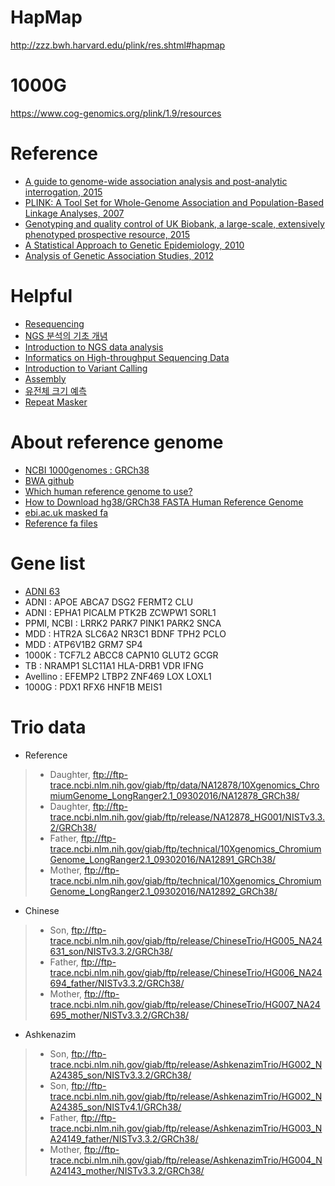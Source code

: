 # HapMap
<http://zzz.bwh.harvard.edu/plink/res.shtml#hapmap>

# 1000G
<https://www.cog-genomics.org/plink/1.9/resources>

# Reference
- [A guide to genome-wide association analysis and post-analytic interrogation, 2015](https://www.ncbi.nlm.nih.gov/pmc/articles/PMC5019244/pdf/SIM-34-3769.pdf)
- [PLINK: A Tool Set for Whole-Genome Association and Population-Based Linkage Analyses, 2007](https://www.ncbi.nlm.nih.gov/pmc/articles/PMC1950838/pdf/AJHGv81p559.pdf)
- [Genotyping	and	quality	control	of UK Biobank, a large-scale,	extensively phenotyped prospective resource, 2015](https://biobank.ctsu.ox.ac.uk/crystal/crystal/docs/genotyping_qc.pdf)
- [A Statistical Approach to Genetic Epidemiology, 2010](https://onlinelibrary.wiley.com/doi/book/10.1002/9783527633654)
- [Analysis of Genetic Association Studies, 2012](https://www.springer.com/gp/book/9781461422440)

# Helpful
- [Resequencing](https://tgc.net.technion.ac.il/services/bioinformatics/resequencing/)
- [NGS 분석의 기초 개념](https://3months.tistory.com/172?category=752997)
- [Introduction to NGS data analysis](https://genestack-user-tutorials.readthedocs.io/guide/intro-to-ngs.html)
- [Informatics on High-throughput Sequencing Data](https://bioinformatics.ca/workshops/2016-informatics-high-throughput-sequencing-data/)
- [Introduction to Variant Calling](https://www.bioconductor.org/help/course-materials/2014/CSAMA2014/3_Wednesday/lectures/VariantCallingLecture.pdf)
- [Assembly](http://www.incodom.kr/Assembly)
- [유전체 크기 예측](http://www.incodom.kr/%EC%9C%A0%EC%A0%84%EC%B2%B4/%EC%9C%A0%EC%A0%84%EC%B2%B4_%ED%81%AC%EA%B8%B0_%EC%98%88%EC%B8%A1)
- [Repeat Masker](http://www.incodom.kr/RepeatMasker)

# About reference genome

- [NCBI 1000genomes : GRCh38](https://ftp.ncbi.nlm.nih.gov/1000genomes/ftp/technical/reference/GRCh38_reference_genome/)
- [BWA github](https://github.com/lh3/bwa/blob/master/bwakit/run-gen-ref)
- [Which human reference genome to use?](http://lh3.github.io/2017/11/13/which-human-reference-genome-to-use)
- [How to Download hg38/GRCh38 FASTA Human Reference Genome](https://www.gungorbudak.com/blog/2018/05/16/how-to-download-hg38-grch38-fasta-human-reference-genome/)
- [ebi.ac.uk masked fa](http://ftp.1000genomes.ebi.ac.uk/vol1/ftp/data_collections/1000_genomes_project/working/20160622_genome_mask_GRCh38/)
- [Reference fa files](http://hgdownload.soe.ucsc.edu/goldenPath/hg38/bigZips/)


# Gene list

- [ADNI 63](./data/ADNI_genes.txt)
- ADNI : APOE ABCA7 DSG2 FERMT2 CLU
- ADNI : EPHA1 PICALM PTK2B ZCWPW1 SORL1
- PPMI, NCBI : LRRK2 PARK7 PINK1 PARK2 SNCA
- MDD : HTR2A SLC6A2 NR3C1 BDNF TPH2 PCLO
- MDD : ATP6V1B2 GRM7 SP4
- 1000K : TCF7L2 ABCC8 CAPN10 GLUT2 GCGR
- TB : NRAMP1 SLC11A1 HLA-DRB1 VDR IFNG
- Avellino : EFEMP2 LTBP2 ZNF469 LOX LOXL1
- 1000G : PDX1 RFX6 HNF1B MEIS1


# Trio data

- Reference
> - Daughter, <ftp://ftp-trace.ncbi.nlm.nih.gov/giab/ftp/data/NA12878/10Xgenomics_ChromiumGenome_LongRanger2.1_09302016/NA12878_GRCh38/>
> - Daughter, <ftp://ftp-trace.ncbi.nlm.nih.gov/giab/ftp/release/NA12878_HG001/NISTv3.3.2/GRCh38/>
> - Father, <ftp://ftp-trace.ncbi.nlm.nih.gov/giab/ftp/technical/10Xgenomics_ChromiumGenome_LongRanger2.1_09302016/NA12891_GRCh38/>
> - Mother, <ftp://ftp-trace.ncbi.nlm.nih.gov/giab/ftp/technical/10Xgenomics_ChromiumGenome_LongRanger2.1_09302016/NA12892_GRCh38/>

- Chinese
> - Son, <ftp://ftp-trace.ncbi.nlm.nih.gov/giab/ftp/release/ChineseTrio/HG005_NA24631_son/NISTv3.3.2/GRCh38/>
> - Father, <ftp://ftp-trace.ncbi.nlm.nih.gov/giab/ftp/release/ChineseTrio/HG006_NA24694_father/NISTv3.3.2/GRCh38/>
> - Mother, <ftp://ftp-trace.ncbi.nlm.nih.gov/giab/ftp/release/ChineseTrio/HG007_NA24695_mother/NISTv3.3.2/GRCh38/>

- Ashkenazim
> - Son, <ftp://ftp-trace.ncbi.nlm.nih.gov/giab/ftp/release/AshkenazimTrio/HG002_NA24385_son/NISTv3.3.2/GRCh38/>
> - Son, <ftp://ftp-trace.ncbi.nlm.nih.gov/giab/ftp/release/AshkenazimTrio/HG002_NA24385_son/NISTv4.1/GRCh38/>
> - Father, <ftp://ftp-trace.ncbi.nlm.nih.gov/giab/ftp/release/AshkenazimTrio/HG003_NA24149_father/NISTv3.3.2/GRCh38/>
> - Mother, <ftp://ftp-trace.ncbi.nlm.nih.gov/giab/ftp/release/AshkenazimTrio/HG004_NA24143_mother/NISTv3.3.2/GRCh38/>
